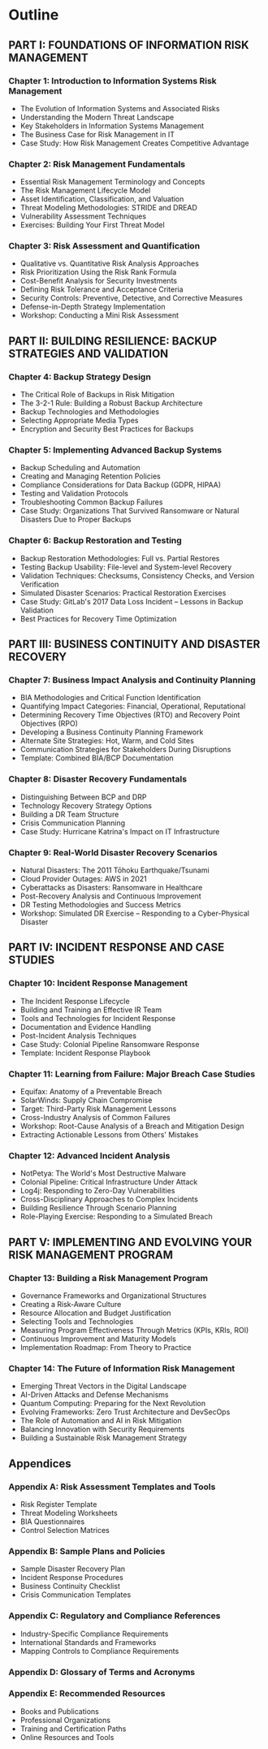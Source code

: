 # Outline

## PART I: FOUNDATIONS OF INFORMATION RISK MANAGEMENT

### Chapter 1: Introduction to Information Systems Risk Management

- The Evolution of Information Systems and Associated Risks
- Understanding the Modern Threat Landscape
- Key Stakeholders in Information Systems Management
- The Business Case for Risk Management in IT
- Case Study: How Risk Management Creates Competitive Advantage

### Chapter 2: Risk Management Fundamentals

- Essential Risk Management Terminology and Concepts
- The Risk Management Lifecycle Model
- Asset Identification, Classification, and Valuation
- Threat Modeling Methodologies: STRIDE and DREAD
- Vulnerability Assessment Techniques
- Exercises: Building Your First Threat Model

### Chapter 3: Risk Assessment and Quantification

- Qualitative vs. Quantitative Risk Analysis Approaches
- Risk Prioritization Using the Risk Rank Formula
- Cost-Benefit Analysis for Security Investments
- Defining Risk Tolerance and Acceptance Criteria
- Security Controls: Preventive, Detective, and Corrective Measures
- Defense-in-Depth Strategy Implementation
- Workshop: Conducting a Mini Risk Assessment

## PART II: BUILDING RESILIENCE: BACKUP STRATEGIES AND VALIDATION

### Chapter 4: Backup Strategy Design

- The Critical Role of Backups in Risk Mitigation
- The 3-2-1 Rule: Building a Robust Backup Architecture
- Backup Technologies and Methodologies
- Selecting Appropriate Media Types
- Encryption and Security Best Practices for Backups

### Chapter 5: Implementing Advanced Backup Systems

- Backup Scheduling and Automation
- Creating and Managing Retention Policies
- Compliance Considerations for Data Backup (GDPR, HIPAA)
- Testing and Validation Protocols
- Troubleshooting Common Backup Failures
- Case Study: Organizations That Survived Ransomware or Natural Disasters Due to Proper Backups

### Chapter 6: Backup Restoration and Testing

- Backup Restoration Methodologies: Full vs. Partial Restores
- Testing Backup Usability: File-level and System-level Recovery
- Validation Techniques: Checksums, Consistency Checks, and Version Verification
- Simulated Disaster Scenarios: Practical Restoration Exercises
- Case Study: GitLab's 2017 Data Loss Incident – Lessons in Backup Validation
- Best Practices for Recovery Time Optimization

## PART III: BUSINESS CONTINUITY AND DISASTER RECOVERY

### Chapter 7: Business Impact Analysis and Continuity Planning

- BIA Methodologies and Critical Function Identification
- Quantifying Impact Categories: Financial, Operational, Reputational
- Determining Recovery Time Objectives (RTO) and Recovery Point Objectives (RPO)
- Developing a Business Continuity Planning Framework
- Alternate Site Strategies: Hot, Warm, and Cold Sites
- Communication Strategies for Stakeholders During Disruptions
- Template: Combined BIA/BCP Documentation

### Chapter 8: Disaster Recovery Fundamentals

- Distinguishing Between BCP and DRP
- Technology Recovery Strategy Options
- Building a DR Team Structure
- Crisis Communication Planning
- Case Study: Hurricane Katrina's Impact on IT Infrastructure

### Chapter 9: Real-World Disaster Recovery Scenarios

- Natural Disasters: The 2011 Tōhoku Earthquake/Tsunami
- Cloud Provider Outages: AWS in 2021
- Cyberattacks as Disasters: Ransomware in Healthcare
- Post-Recovery Analysis and Continuous Improvement
- DR Testing Methodologies and Success Metrics
- Workshop: Simulated DR Exercise – Responding to a Cyber-Physical Disaster

## PART IV: INCIDENT RESPONSE AND CASE STUDIES

### Chapter 10: Incident Response Management

- The Incident Response Lifecycle
- Building and Training an Effective IR Team
- Tools and Technologies for Incident Response
- Documentation and Evidence Handling
- Post-Incident Analysis Techniques
- Case Study: Colonial Pipeline Ransomware Response
- Template: Incident Response Playbook

### Chapter 11: Learning from Failure: Major Breach Case Studies

- Equifax: Anatomy of a Preventable Breach
- SolarWinds: Supply Chain Compromise
- Target: Third-Party Risk Management Lessons
- Cross-Industry Analysis of Common Failures
- Workshop: Root-Cause Analysis of a Breach and Mitigation Design
- Extracting Actionable Lessons from Others' Mistakes

### Chapter 12: Advanced Incident Analysis

- NotPetya: The World's Most Destructive Malware
- Colonial Pipeline: Critical Infrastructure Under Attack
- Log4j: Responding to Zero-Day Vulnerabilities
- Cross-Disciplinary Approaches to Complex Incidents
- Building Resilience Through Scenario Planning
- Role-Playing Exercise: Responding to a Simulated Breach

## PART V: IMPLEMENTING AND EVOLVING YOUR RISK MANAGEMENT PROGRAM

### Chapter 13: Building a Risk Management Program

- Governance Frameworks and Organizational Structures
- Creating a Risk-Aware Culture
- Resource Allocation and Budget Justification
- Selecting Tools and Technologies
- Measuring Program Effectiveness Through Metrics (KPIs, KRIs, ROI)
- Continuous Improvement and Maturity Models
- Implementation Roadmap: From Theory to Practice

### Chapter 14: The Future of Information Risk Management

- Emerging Threat Vectors in the Digital Landscape
- AI-Driven Attacks and Defense Mechanisms
- Quantum Computing: Preparing for the Next Revolution
- Evolving Frameworks: Zero Trust Architecture and DevSecOps
- The Role of Automation and AI in Risk Mitigation
- Balancing Innovation with Security Requirements
- Building a Sustainable Risk Management Strategy

## Appendices

### Appendix A: Risk Assessment Templates and Tools

- Risk Register Template
- Threat Modeling Worksheets
- BIA Questionnaires
- Control Selection Matrices

### Appendix B: Sample Plans and Policies

- Sample Disaster Recovery Plan
- Incident Response Procedures
- Business Continuity Checklist
- Crisis Communication Templates

### Appendix C: Regulatory and Compliance References

- Industry-Specific Compliance Requirements
- International Standards and Frameworks
- Mapping Controls to Compliance Requirements

### Appendix D: Glossary of Terms and Acronyms

### Appendix E: Recommended Resources

- Books and Publications
- Professional Organizations
- Training and Certification Paths
- Online Resources and Tools